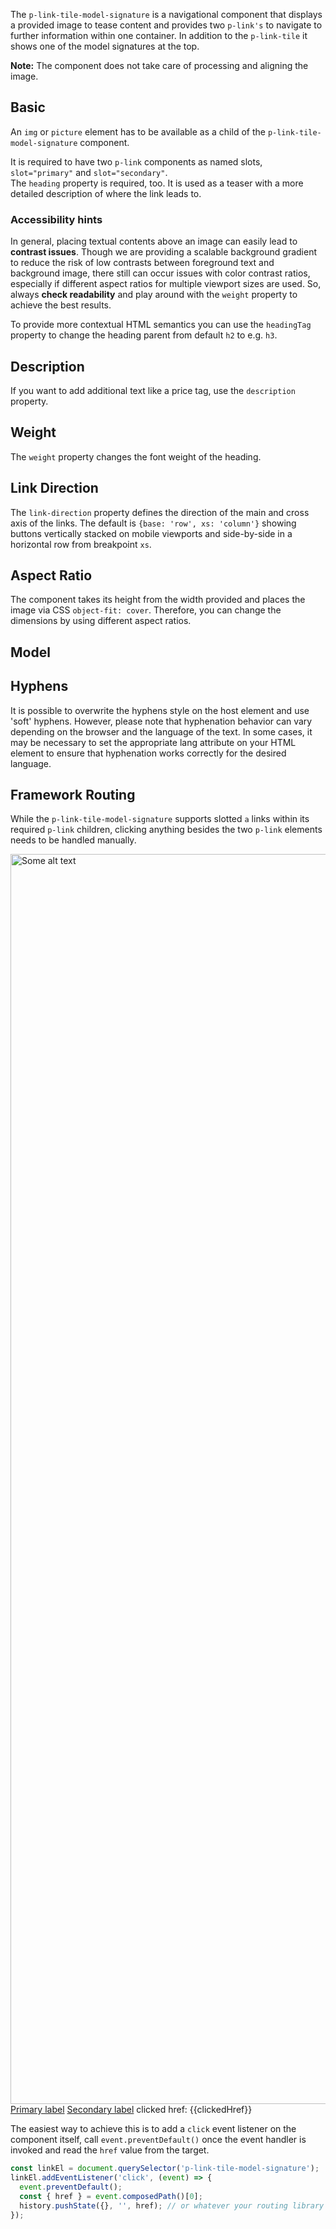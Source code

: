 <ComponentHeading name="Link Tile Model Signature"></ComponentHeading>

The `p-link-tile-model-signature` is a navigational component that displays a provided image to tease content and
provides two `p-link's` to navigate to further information within one container. In addition to the `p-link-tile` it
shows one of the model signatures at the top.

**Note:** The component does not take care of processing and aligning the image.

<TableOfContents></TableOfContents>

## Basic

An `img` or `picture` element has to be available as a child of the `p-link-tile-model-signature` component.

It is required to have two `p-link` components as named slots, `slot="primary"` and `slot="secondary"`.  
The `heading` property is required, too. It is used as a teaser with a more detailed description of where the link leads
to.

<Playground :markup="basic" :config="config"></Playground>

### <A11yIcon></A11yIcon> Accessibility hints

In general, placing textual contents above an image can easily lead to **contrast issues**. Though we are providing a
scalable background gradient to reduce the risk of low contrasts between foreground text and background image, there
still can occur issues with color contrast ratios, especially if different aspect ratios for multiple viewport sizes are
used. So, always **check readability** and play around with the `weight` property to achieve the best results.

To provide more contextual HTML semantics you can use the `headingTag` property to change the heading parent from
default `h2` to e.g. `h3`.

## Description

If you want to add additional text like a price tag, use the `description` property.

<Playground :markup="description" :config="config"></Playground>

## Weight

The `weight` property changes the font weight of the heading.

<Playground :markup="weightMarkup" :config="config">
  <PlaygroundSelect v-model="weight" :values="weights" name="weight"></PlaygroundSelect>
</Playground>

## Link Direction

The `link-direction` property defines the direction of the main and cross axis of the links. The default is
`{base: 'row', xs: 'column'}` showing buttons vertically stacked on mobile viewports and side-by-side in a horizontal
row from breakpoint `xs`.

<Playground :markup="linkDirectionMarkup" :config="config">
  <PlaygroundSelect v-model="linkDirection" :values="linkDirections" name="linkDirection"></PlaygroundSelect>
</Playground>

## Aspect Ratio

The component takes its height from the width provided and places the image via CSS `object-fit: cover`. Therefore, you
can change the dimensions by using different aspect ratios.

<Playground :markup="aspectRatioMarkup">
  <PlaygroundSelect v-model="aspectRatio" :values="aspectRatios" name="aspectRatio"></PlaygroundSelect>
</Playground>

## Model

<Playground :markup="modelMarkup">
  <PlaygroundSelect v-model="model" :values="models" name="model"></PlaygroundSelect>
</Playground>

## Hyphens

It is possible to overwrite the hyphens style on the host element and use 'soft' hyphens. However, please note that
hyphenation behavior can vary depending on the browser and the language of the text. In some cases, it may be necessary
to set the appropriate lang attribute on your HTML element to ensure that hyphenation works correctly for the desired
language.

<Playground :markup="hyphenMarkup">
  <PlaygroundSelect v-model="hyphen" :values="hyphens" name="hyphens"></PlaygroundSelect>
</Playground>

## Framework Routing

While the `p-link-tile-model-signature` supports slotted `a` links within its required `p-link` children, clicking
anything besides the two `p-link` elements needs to be handled manually.

<Playground>
  <p-link-tile-model-signature heading="Some heading" aspect-ratio="16:9" @click="onClick">
    <img :src="imgSrc" width="3000" height="2000" alt="Some alt text" />
    <p-link slot="primary"><a href="https://porsche.com/#primary">Primary label</a></p-link>
    <p-link slot="secondary"><a href="https://porsche.com/#secondary">Secondary label</a></p-link>
  </p-link-tile-model-signature>
  <p-text>clicked href: {{clickedHref}}</p-text>
</Playground>

The easiest way to achieve this is to add a `click` event listener on the component itself, call
`event.preventDefault()` once the event handler is invoked and read the `href` value from the target.

```ts
const linkEl = document.querySelector('p-link-tile-model-signature');
linkEl.addEventListener('click', (event) => {
  event.preventDefault();
  const { href } = event.composedPath()[0];
  history.pushState({}, '', href); // or whatever your routing library provides as a hook or service
});
```

<script lang="ts">
import Vue from 'vue';
import Component from 'vue-class-component';
import { TILE_WEIGHTS, TILE_ASPECT_RATIOS } from '../../utils'; 
import { MODEL_SIGNATURE_MODELS } from '../model-signature/model-signature-utils'; 
import { GROUP_DIRECTIONS } from '../../styles/group-direction-styles'; 

@Component
export default class Code extends Vue {
  config = { spacing: 'block' };
  imgSrc = require('@/assets/image-grid.png');
  img = `<img src="${this.imgSrc}" width="3000" height="2000" alt="Some alt text" />`;
  primaryLink = '<p-link slot="primary" href="https://porsche.com/#primary">Primary label</p-link>';
  secondaryLink = '<p-link slot="secondary" href="https://porsche.com/#secondary">Secondary label</p-link>';

  basic = `<p-link-tile-model-signature heading="Some heading">
  ${this.img}
  ${this.primaryLink}
  ${this.secondaryLink}
</p-link-tile-model-signature>`;

  weight = 'semi-bold';
  weights = [...TILE_WEIGHTS, "{ base: 'semi-bold', m: 'regular' }"];
  get weightMarkup() {
    return`<p-link-tile-model-signature heading="Some heading" weight="${this.weight}" description="Some description">
  ${this.img}
  ${this.primaryLink}
  ${this.secondaryLink}
</p-link-tile-model-signature>`;
  };

  description = `<p-link-tile-model-signature heading="Some heading" description="Some description">
  ${this.img}
  ${this.primaryLink}
  ${this.secondaryLink}
</p-link-tile-model-signature>`;


  linkDirection = 'row';
  linkDirections = [...GROUP_DIRECTIONS, "{ base: 'row', m: 'column' }"];
  get linkDirectionMarkup() {
    return`<p-link-tile-model-signature heading="Some heading" link-direction="${this.linkDirection}">
  ${this.img}
  ${this.primaryLink}
  ${this.secondaryLink}
</p-link-tile-model-signature>`;
  };

  aspectRatio = '3:4';
  aspectRatios = [...TILE_ASPECT_RATIOS, "{ base: '3:4', m: '9:16' }"];
  get aspectRatioMarkup() {
    return`<p-link-tile-model-signature heading="Some Heading" aspect-ratio="${this.aspectRatio}">
  ${this.img}
  ${this.primaryLink}
  ${this.secondaryLink}
</p-link-tile-model-signature>`;
  };

  model = '911';
  models = MODEL_SIGNATURE_MODELS;
  get modelMarkup() {
    return`<p-link-tile-model-signature heading="Some Heading" model="${this.model}">
  ${this.img}
  ${this.primaryLink}
  ${this.secondaryLink}
</p-link-tile-model-signature>`;
  };

  hyphen = 'manual';
  hyphens = ['auto', 'manual', 'none'];
  get hyphenMarkup() {
    return `<p-link-tile-model-signature
  heading="A very special limited extra&shy;ordinarily Porsche"
  description="Some Description for a very special limited extra&shy;ordinarily Porsche"
  style="${this.hyphen !== 'auto' ? 'hyphens: ' + this.hyphen + '; ' : ''}font-size: 45px;"
>
  ${this.img}
  ${this.primaryLink}
  ${this.secondaryLink}
</p-link-tile-model-signature>`};

  clickedHref = '';
  onClick(event){
    event.preventDefault();
    const { href } = event.composedPath()[0];
    this.clickedHref = href;
  }
}
</script>

<style scoped lang="scss">
  :deep(p-link-tile-model-signature) {
    max-width: 400px;
  }
</style>
